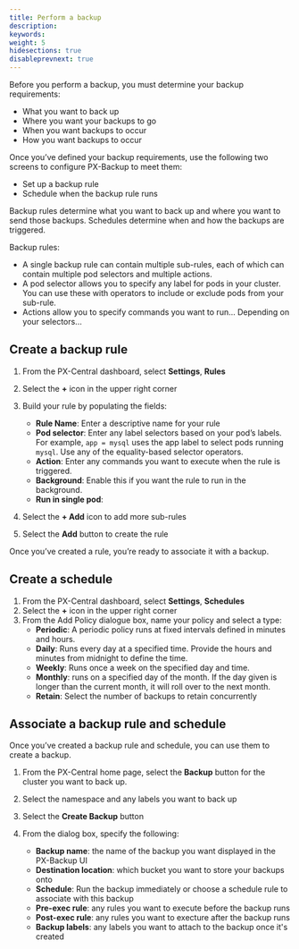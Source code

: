 ```yaml
---
title: Perform a backup
description: 
keywords: 
weight: 5
hidesections: true
disableprevnext: true
---
```


Before you perform a backup, you must determine your backup requirements:

* What you want to back up
* Where you want your backups to go
* When you want backups to occur
* How you want backups to occur

Once you’ve defined your backup requirements, use the following two screens to configure PX-Backup to meet them:

* Set up a backup rule
* Schedule when the backup rule runs

Backup rules determine what you want to back up and where you want to send those backups. Schedules determine when and how the backups are triggered. 

Backup rules:

* A single backup rule can contain multiple sub-rules, each of which can contain multiple pod selectors and multiple actions. 
* A pod selector allows you to specify any label for pods in your cluster. You can use these with operators to include or exclude pods from your sub-rule. 
* Actions allow you to specify commands you want to run… Depending on your selectors...

## Create a backup rule

1. From the PX-Central dashboard, select **Settings**, **Rules**
2. Select the **+** icon in the upper right corner
3. Build your rule by populating the fields:
    
    * **Rule Name**: Enter a descriptive name for your rule
    * **Pod selector**: Enter any label selectors based on your pod’s labels. For example, `app = mysql` uses the app label to select pods running `mysql`. Use any of the equality-based selector operators. 
    * **Action**: Enter any commands you want to execute when the rule is triggered. 
    * **Background**: Enable this if you want the rule to run in the background.
    * **Run in single pod**: 

4. Select the **+ Add** icon to add more sub-rules
5. Select the **Add** button to create the rule

Once you’ve created a rule, you’re ready to associate it with a backup.

## Create a schedule

1. From the PX-Central dashboard, select **Settings**, **Schedules**
2. Select the **+** icon in the upper right corner
3. From the Add Policy dialogue box, name your policy and select a type:
    * **Periodic**: A periodic policy runs at fixed intervals defined in minutes and hours. 
    * **Daily**: Runs every day at a specified time. Provide the hours and minutes from midnight to define the time. 
    * **Weekly**: Runs once a week on the specified day and time.
    * **Monthly**: runs on a specified day of the month. If the day given is longer than the current month, it will roll over to the next month. 
    * **Retain**: Select the number of backups to retain concurrently

## Associate a backup rule and schedule

Once you’ve created a backup rule and schedule, you can use them to create a backup. 

1. From the PX-Central home page, select the **Backup** button for the cluster you want to back up.
2. Select the namespace and any labels you want to back up
3. Select the **Create Backup** button
4. From the dialog box, specify the following:
    
    * **Backup name**: the name of the backup you want displayed in the PX-Backup UI
    * **Destination location**: which bucket you want to store your backups onto
    * **Schedule**: Run the backup immediately or choose a schedule rule to associate with this backup
    * **Pre-exec rule**: any rules you want to execute before the backup runs
    * **Post-exec rule**: any rules you want to execture after the backup runs
    * **Backup labels**: any labels you want to attach to the backup once it's created
